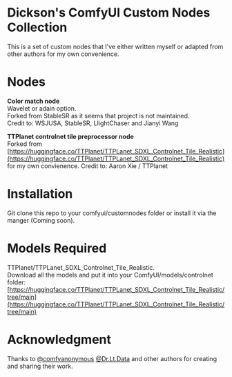 # Dickson's ComfyUI Custom Nodes Collection

This is a set of custom nodes that I've either written myself or adapted from other authors for my own convenience.


# Nodes

**Color match node**  
Wavelet or adain option.  
Forked from StableSR as it seems that project is not maintained.  
Credit to: WSJUSA, StableSR, LIightChaser and Jianyi Wang  
  
**TTPlanet controlnet tile preprocessor node**  
Forked from [https://huggingface.co/TTPlanet/TTPLanet_SDXL_Controlnet_Tile_Realistic](https://huggingface.co/TTPlanet/TTPLanet_SDXL_Controlnet_Tile_Realistic) for my own convienence.
Credit to: Aaron Xie / TTPlanet  
  


# Installation
Git clone this repo to your comfyui/customnodes folder or install it via the manger (Coming soon).  
  


# Models Required
TTPlanet/TTPLanet_SDXL_Controlnet_Tile_Realistic.  
Download all the models and put it into your ComfyUI/models/controlnet folder:  
[https://huggingface.co/TTPlanet/TTPLanet_SDXL_Controlnet_Tile_Realistic/tree/main](https://huggingface.co/TTPlanet/TTPLanet_SDXL_Controlnet_Tile_Realistic/tree/main)  
  

  

# Acknowledgment

Thanks to [@comfyanonymous](https://github.com/comfyanonymous) [@Dr.Lt.Data](https://github.com/ltdrdata) and other authors for creating and sharing their work.



